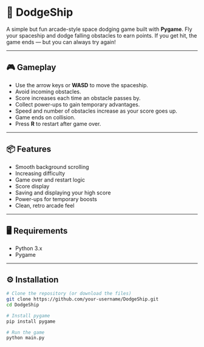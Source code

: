# 🚀 DodgeShip

A simple but fun arcade-style space dodging game built with **Pygame**. Fly your spaceship and dodge falling obstacles to earn points. If you get hit, the game ends — but you can always try again!

---

## 🎮 Gameplay

- Use the arrow keys or **WASD** to move the spaceship.
- Avoid incoming obstacles.
- Score increases each time an obstacle passes by.
- Collect power-ups to gain temporary advantages.
- Speed and number of obstacles increase as your score goes up.
- Game ends on collision.
- Press **R** to restart after game over.

---

## 📦 Features

- Smooth background scrolling
- Increasing difficulty
- Game over and restart logic
- Score display
- Saving and displaying your high score
- Power-ups for temporary boosts
- Clean, retro arcade feel

---

## 🖥️ Requirements

- Python 3.x
- Pygame

---

## ⚙️ Installation

```bash
# Clone the repository (or download the files)
git clone https://github.com/your-username/DodgeShip.git
cd DodgeShip

# Install pygame
pip install pygame

# Run the game
python main.py
